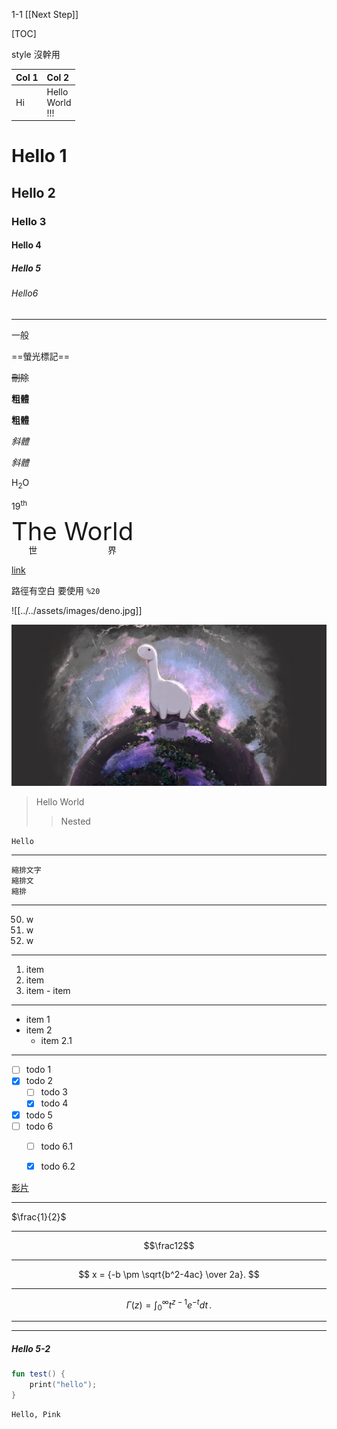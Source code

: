 
1-1 [[Next Step]]

[TOC]

style 沒幹用
<style>
	rt {
		font-size: 40px;
	}
</style>


| Col 1 | Col 2 |
| :---- | :-----|
| Hi  |  Hello <br> World  <br> !!! |

# Hello 1

## Hello 2

### Hello 3

#### Hello 4

##### Hello 5

###### Hello6

---

一般

==螢光標記==

~~刪除~~

__粗體__

**粗體**

*斜體*

_斜體_

H<sub>2</sub>O

19<sup>th</sup>

<ruby>世 界<rt>The World</rt></ruby>

[link](https://xxx.com)

路徑有空白 要使用 `%20`

![[../../assets/images/deno.jpg]]

![image alt](../../assets/images/deno.jpg)

> Hello
> World
> > Nested

`Hello`

---

	縮排文字
	縮排文
	縮排

---

50. w
51. w
52. w

---

1. item
2. item
3. item
		- item

---

- item 1
- item 2
	- item 2.1

---

- [ ] todo 1
- [x] todo 2
	- [ ] todo 3
	- [x] todo 4
- [x] todo 5
- [ ] todo 6
	- [ ] todo 6.1
	- [x] todo 6.2


[影片](https://www.youtube.com/watch?v=g2p77ZCt6wM)

---

$\frac{1}{2}$

---

$$\frac12$$

---

$$
x = {-b \pm \sqrt{b^2-4ac} \over 2a}.
$$

---

$$
\Gamma(z) = \int_0^\infty t^{z-1}e^{-t}dt\,.
$$

---

***


##### Hello 5-2


```kotlin
fun test() {
	print("hello");
}
```

```
Hello, Pink
```